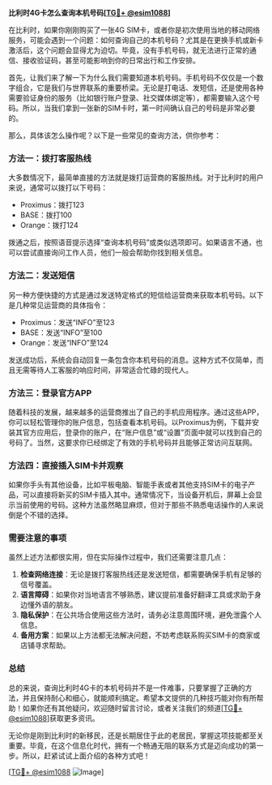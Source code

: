 **比利时4G卡怎么查询本机号码[[TG💪+ @esim1088](https://t.me/s/esim1088)]**

在比利时，如果你刚刚购买了一张4G SIM卡，或者你是初次使用当地的移动网络服务，可能会遇到一个问题：如何查询自己的本机号码？尤其是在更换手机或新卡激活后，这个问题会显得尤为迫切。毕竟，没有手机号码，就无法进行正常的通信、接收验证码，甚至可能影响到你的日常出行和工作安排。

首先，让我们来了解一下为什么我们需要知道本机号码。手机号码不仅仅是一个数字组合，它是我们与世界联系的重要桥梁。无论是打电话、发短信，还是使用各种需要验证身份的服务（比如银行账户登录、社交媒体绑定等），都需要输入这个号码。所以，当我们拿到一张新的SIM卡时，第一时间确认自己的号码是非常必要的。

那么，具体该怎么操作呢？以下是一些常见的查询方法，供你参考：

### 方法一：拨打客服热线
大多数情况下，最简单直接的方法就是拨打运营商的客服热线。对于比利时的用户来说，通常可以拨打以下号码：
- Proximus：拨打123
- BASE：拨打100
- Orange：拨打124

拨通之后，按照语音提示选择“查询本机号码”或类似选项即可。如果语言不通，也可以尝试直接询问工作人员，他们一般会帮助你找到相关信息。

### 方法二：发送短信
另一种方便快捷的方式是通过发送特定格式的短信给运营商来获取本机号码。以下是几种常见运营商的具体指令：
- Proximus：发送“INFO”至123
- BASE：发送“INFO”至100
- Orange：发送“INFO”至124

发送成功后，系统会自动回复一条包含你本机号码的消息。这种方式不仅简单，而且无需等待人工客服的响应时间，非常适合忙碌的现代人。

### 方法三：登录官方APP
随着科技的发展，越来越多的运营商推出了自己的手机应用程序。通过这些APP，你可以轻松管理你的账户信息，包括查看本机号码。以Proximus为例，下载并安装其官方应用后，登录你的账户，在“账户信息”或“设置”页面中就可以找到自己的号码了。当然，这要求你已经绑定了有效的手机号码并且能够正常访问互联网。

### 方法四：直接插入SIM卡并观察
如果你手头有其他设备，比如平板电脑、智能手表或者其他支持SIM卡的电子产品，可以直接将新买的SIM卡插入其中。通常情况下，当设备开机后，屏幕上会显示当前使用的号码。这种方法虽然略显麻烦，但对于那些不熟悉电话操作的人来说倒是个不错的选择。

### 需要注意的事项
虽然上述方法都很实用，但在实际操作过程中，我们还需要注意几点：
1. **检查网络连接**：无论是拨打客服热线还是发送短信，都需要确保手机有足够的信号覆盖。
2. **语言障碍**：如果你对当地语言不够熟悉，建议提前准备好翻译工具或求助于身边懂外语的朋友。
3. **隐私保护**：在公共场合使用这些方法时，请务必注意周围环境，避免泄露个人信息。
4. **备用方案**：如果以上方法都无法解决问题，不妨考虑联系购买SIM卡的商家或店铺寻求帮助。

### 总结
总的来说，查询比利时4G卡的本机号码并不是一件难事，只要掌握了正确的方法，并且保持耐心和细心，就能顺利搞定。希望本文提供的几种技巧能对你有所帮助！如果你还有其他疑问，欢迎随时留言讨论，或者关注我们的频道[[TG💪+ @esim1088](https://t.me/s/esim1088)]获取更多资讯。

无论你是刚到比利时的新移民，还是长期居住于此的老居民，掌握这项技能都至关重要。毕竟，在这个信息化时代，拥有一个畅通无阻的联系方式是迈向成功的第一步。所以，赶紧试试上面介绍的各种方式吧！

[[TG💪+ @esim1088](https://t.me/s/esim1088) ![Image](https://i.postimg.cc/4NQfJmqS/Snipaste-2025-05-13-00-14-12.png)]